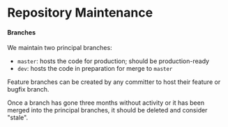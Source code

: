 # Repository Maintenance

#### Branches

We maintain two principal branches:

* `master`: hosts the code for production; should be production-ready
* `dev`: hosts the code in preparation for merge to `master`

Feature branches can be created by any committer to host their feature or bugfix branch.

Once a branch has gone three months without activity or it has been merged into the principal branches, it should be deleted and consider "stale".





